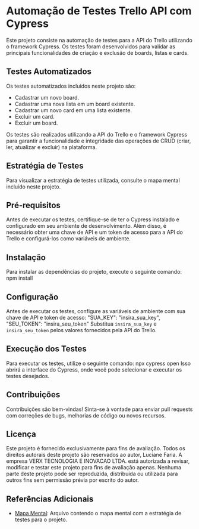 # Automação de Testes Trello API com Cypress

Este projeto consiste na automação de testes para a API do Trello utilizando o framework Cypress. Os testes foram desenvolvidos para validar as principais funcionalidades de criação e exclusão de boards, listas e cards.

## Testes Automatizados

Os testes automatizados incluídos neste projeto são:

- Cadastrar um novo board.
- Cadastrar uma nova lista em um board existente.
- Cadastrar um novo card em uma lista existente.
- Excluir um card.
- Excluir um board.

Os testes são realizados utilizando a API do Trello e o framework Cypress para garantir a funcionalidade e integridade das operações de CRUD (criar, ler, atualizar e excluir) na plataforma.

## Estratégia de Testes

Para visualizar a estratégia de testes utilizada, consulte o mapa mental incluído neste projeto.

## Pré-requisitos

Antes de executar os testes, certifique-se de ter o Cypress instalado e configurado em seu ambiente de desenvolvimento. Além disso, é necessário obter uma chave de API e um token de acesso para a API do Trello e configurá-los como variáveis de ambiente.

## Instalação

Para instalar as dependências do projeto, execute o seguinte comando: npm install

## Configuração

Antes de executar os testes, configure as variáveis de ambiente com sua chave de API e token de acesso:
      "SUA_KEY": "insira_sua_key",
      "SEU_TOKEN": "insira_seu_token"
Substitua `insira_sua_key` e `insira_seu_token` pelos valores fornecidos pela API do Trello.
  
## Execução dos Testes

Para executar os testes, utilize o seguinte comando: npx cypress open
Isso abrirá a interface do Cypress, onde você pode selecionar e executar os testes desejados.

## Contribuições

Contribuições são bem-vindas! Sinta-se à vontade para enviar pull requests com correções de bugs, melhorias de código ou novos recursos.

## Licença

Este projeto é fornecido exclusivamente para fins de avaliação. Todos os direitos autorais deste projeto são reservados ao autor, Luciane Faria. A empresa VERX TECNOLOGIA E INOVACAO LTDA. está autorizada a revisar, modificar e testar este projeto para fins de avaliação apenas. Nenhuma parte deste projeto pode ser reproduzida, distribuída ou utilizada para outros fins sem permissão prévia por escrito do autor.


## Referências Adicionais

- [Mapa Mental](mapa_mental.txt): Arquivo contendo o mapa mental com a estratégia de testes para o projeto.



